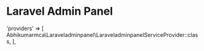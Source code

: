 # Laravel Admin Panel

'providers' => [
        Abhikumarmca\Laraveladminpanel\LaraveladminpanelServiceProvider::class,
],
